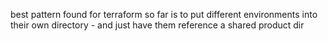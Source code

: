 best pattern found for terraform so far is to put different environments into their own directory - and just have them reference a shared product dir
